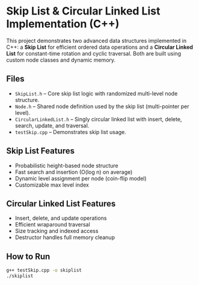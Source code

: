 # Skip List & Circular Linked List Implementation (C++)

This project demonstrates two advanced data structures implemented in C++: a **Skip List** for efficient ordered data operations and a **Circular Linked List** for constant-time rotation and cyclic traversal. Both are built using custom node classes and dynamic memory.

## Files

- `SkipList.h` – Core skip list logic with randomized multi-level node structure.
- `Node.h` – Shared node definition used by the skip list (multi-pointer per level).
- `CircularLinkedList.h` – Singly circular linked list with insert, delete, search, update, and traversal.
- `testSkip.cpp` – Demonstrates skip list usage.


## Skip List Features

- Probabilistic height-based node structure
- Fast search and insertion (O(log n) on average)
- Dynamic level assignment per node (coin-flip model)
- Customizable max level index

## Circular Linked List Features

- Insert, delete, and update operations
- Efficient wraparound traversal
- Size tracking and indexed access
- Destructor handles full memory cleanup

## How to Run

```bash
g++ testSkip.cpp -o skiplist
./skiplist
